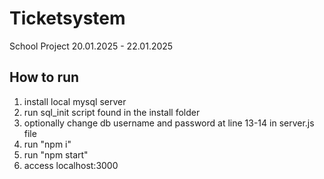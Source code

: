 # Ticketsystem
School Project 20.01.2025 - 22.01.2025

## How to run
1. install local mysql server
2. run sql_init script found in the install folder
3. optionally change db username and password at line 13-14 in server.js file
4. run "npm i"
5. run "npm start"
6. access localhost:3000
